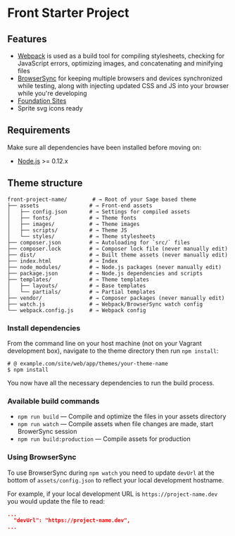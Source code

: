 # Front Starter Project

## Features

* [Webpack](https://webpack.github.io/) is used as a build tool for compiling stylesheets, checking for JavaScript errors, optimizing images, and concatenating and minifying files
* [BrowserSync](http://www.browsersync.io/) for keeping multiple browsers and devices synchronized while testing, along with injecting updated CSS and JS into your browser while you're developing
* [Foundation Sites](http://getbootstrap.com/)
* Sprite svg icons ready

## Requirements

Make sure all dependencies have been installed before moving on:

* [Node.js](http://nodejs.org/) >= 0.12.x


## Theme structure

```shell
front-project-name/        # → Root of your Sage based theme
├── assets                # → Front-end assets
│   ├── config.json       # → Settings for compiled assets
│   ├── fonts/            # → Theme fonts
│   ├── images/           # → Theme images
│   ├── scripts/          # → Theme JS
│   └── styles/           # → Theme stylesheets
├── composer.json         # → Autoloading for `src/` files
├── composer.lock         # → Composer lock file (never manually edit)
├── dist/                 # → Built theme assets (never manually edit)
├── index.html            # → Index
├── node_modules/         # → Node.js packages (never manually edit)
├── package.json          # → Node.js dependencies and scripts
├── templates/            # → Theme templates
│   ├── layouts/          # → Base templates
│   └── partials/         # → Partial templates
├── vendor/               # → Composer packages (never manually edit)
├── watch.js              # → Webpack/BrowserSync watch config
└── webpack.config.js     # → Webpack config
```


### Install dependencies

From the command line on your host machine (not on your Vagrant development box), navigate to the theme directory then run `npm install`:

```shell
# @ example.com/site/web/app/themes/your-theme-name
$ npm install
```

You now have all the necessary dependencies to run the build process.

### Available build commands

* `npm run build` — Compile and optimize the files in your assets directory
* `npm run watch` — Compile assets when file changes are made, start BrowerSync session
* `npm run build:production` — Compile assets for production

### Using BrowserSync

To use BrowserSync during `npm watch` you need to update `devUrl` at the bottom of `assets/config.json` to reflect your local development hostname.

For example, if your local development URL is `https://project-name.dev` you would update the file to read:
```json
...
  "devUrl": "https://project-name.dev",
...
```
